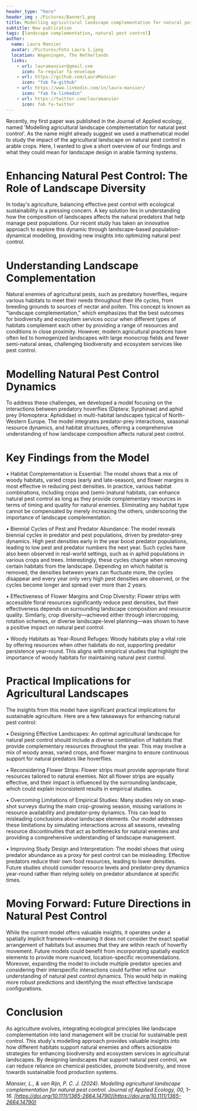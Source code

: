 ```yaml
---
header_type: "hero"
header_img : /Pictures/Banner1.png
title: Modelling agricultural landscape complementation for natural pest control
subtitle: New publication
tags: [landscape complementation, natural pest control]
author:
  name: Laura Mansier
  avatar: /Pictures/Foto Laura 1.jpeg
  location: Wageningen, The Netherlands
  links:                
    - url: lauramansier@gmail.com
      icon: fa-regular fa-envelope
    - url: https://github.com/LauraMansier
      icon: "fab fa-github"
    - url: https://www.linkedin.com/in/laura-mansier/
      icon: "fab fa-linkedin"
    - url: https://twitter.com/lauramansier
      icon: fab fa-twitter
---
```


Recently, my first paper was published in the Journal of Applied ecology, named 'Modelling agricultural landscape complementation for natural pest control'. As the name might already suggest we used a mathematical model to study the impact of the agricultural landscape on natural pest control in arable crops. Here, I wanted to give a short overview of our findings and what they could mean for landscape design in arable farming systems. 

# Enhancing Natural Pest Control: The Role of Landscape Diversity

In today's agriculture, balancing effective pest control with ecological sustainability is a pressing concern. A key solution lies in understanding how the composition of landscapes affects the natural predators that help manage pest populations. Our recent study has taken an innovative approach to explore this dynamic through landscape-based population-dynamical modelling, providing new insights into optimizing natural pest control.

# Understanding Landscape Complementation

Natural enemies of agricultural pests, such as predatory hoverflies, require various habitats to meet their needs throughout their life cycles, from breeding grounds to sources of nectar and pollen. This concept is known as "landscape complementation," which emphasizes that the best outcomes for biodiversity and ecosystem services occur when different types of habitats complement each other by providing a range of resources and conditions in close proximity. However, modern agricultural practices have often led to homogenized landscapes with large monocrop fields and fewer semi-natural areas, challenging biodiversity and ecosystem services like pest control.

# Modelling Natural Pest Control Dynamics

To address these challenges, we developed a model focusing on the interactions between predatory hoverflies (Diptera: Syrphinae) and aphid prey (Homoptera: Aphididae) in multi-habitat landscapes typical of North-Western Europe. The model integrates predator-prey interactions, seasonal resource dynamics, and habitat structures, offering a comprehensive understanding of how landscape composition affects natural pest control.

# Key Findings from the Model

•	Habitat Complementation is Essential: The model shows that a mix of woody habitats, varied crops (early and late-season), and flower margins is most effective in reducing pest densities. In practice, various habitat combinations, including crops and (semi-)natural habitats, can enhance natural pest control as long as they provide complementary resources in terms of timing and quality for natural enemies. Eliminating any habitat type cannot be compensated by merely increasing the others, underscoring the importance of landscape complementation.

•	Biennial Cycles of Pest and Predator Abundance: The model reveals biennial cycles in predator and pest populations, driven by predator-prey dynamics. High pest densities early in the year boost predator populations, leading to low pest and predator numbers the next year. Such cycles have also been observed in real-world settings, such as in aphid populations in various crops and trees. Interestingly, these cycles change when removing certain habitats from the landscape. Depending on which habitat is removed, the densities between years can fluctuate more, the cycles disappear and every year only very high pest densities are observed, or the cycles become longer and spread over more than 2 years.

•	Effectiveness of Flower Margins and Crop Diversity: Flower strips with accessible floral resources significantly reduce pest densities, but their effectiveness depends on surrounding landscape composition and resource quality. Similarly, crop diversity—achieved either through intercropping, rotation schemes, or diverse landscape-level planning—was shown to have a positive impact on natural pest control.

•	Woody Habitats as Year-Round Refuges: Woody habitats play a vital role by offering resources when other habitats do not, supporting predator persistence year-round. This aligns with empirical studies that highlight the importance of woody habitats for maintaining natural pest control.
   
# Practical Implications for Agricultural Landscapes 

The insights from this model have significant practical implications for sustainable agriculture. Here are a few takeaways for enhancing natural pest control:

•	Designing Effective Landscapes: An optimal agricultural landscape for natural pest control should include a diverse combination of habitats that provide complementary resources throughout the year. This may involve a mix of woody areas, varied crops, and flower margins to ensure continuous support for natural predators like hoverflies.

•	Reconsidering Flower Strips: Flower strips must provide appropriate floral resources tailored to natural enemies. Not all flower strips are equally effective, and their impact is influenced by the surrounding landscape, which could explain inconsistent results in empirical studies.

•	Overcoming Limitations of Empirical Studies: Many studies rely on snap-shot surveys during the main crop-growing season, missing variations in resource availability and predator-prey dynamics. This can lead to misleading conclusions about landscape elements. Our model addresses these limitations by simulating interactions across all seasons, revealing resource discontinuities that act as bottlenecks for natural enemies and providing a comprehensive understanding of landscape management.

•	Improving Study Design and Interpretation: The model shows that using predator abundance as a proxy for pest control can be misleading. Effective predators reduce their own food resources, leading to lower densities. Future studies should consider resource levels and predator-prey dynamics year-round rather than relying solely on predator abundance at specific times.

# Moving Forward: Future Directions in Natural Pest Control

While the current model offers valuable insights, it operates under a spatially implicit framework—meaning it does not consider the exact spatial arrangement of habitats but assumes that they are within reach of hoverfly movement. Future models could benefit from incorporating spatially explicit elements to provide more nuanced, location-specific recommendations.
Moreover, expanding the model to include multiple predator species and considering their interspecific interactions could further refine our understanding of natural pest control dynamics. This would help in making more robust predictions and identifying the most effective landscape configurations.

# Conclusion

As agriculture evolves, integrating ecological principles like landscape complementation into land management will be crucial for sustainable pest control. This study's modelling approach provides valuable insights into how different habitats support natural enemies and offers actionable strategies for enhancing biodiversity and ecosystem services in agricultural landscapes. By designing landscapes that support natural pest control, we can reduce reliance on chemical pesticides, promote biodiversity, and move towards sustainable food production systems.

*Mansier, L., & van Rijn, P. C. J. (2024). Modelling agricultural landscape complementation for natural pest control. Journal of Applied Ecology, 00, 1–16. [https://doi.org/10.1111/1365-2664.14790](https://doi.org/10.1111/1365-2664.14790)*

